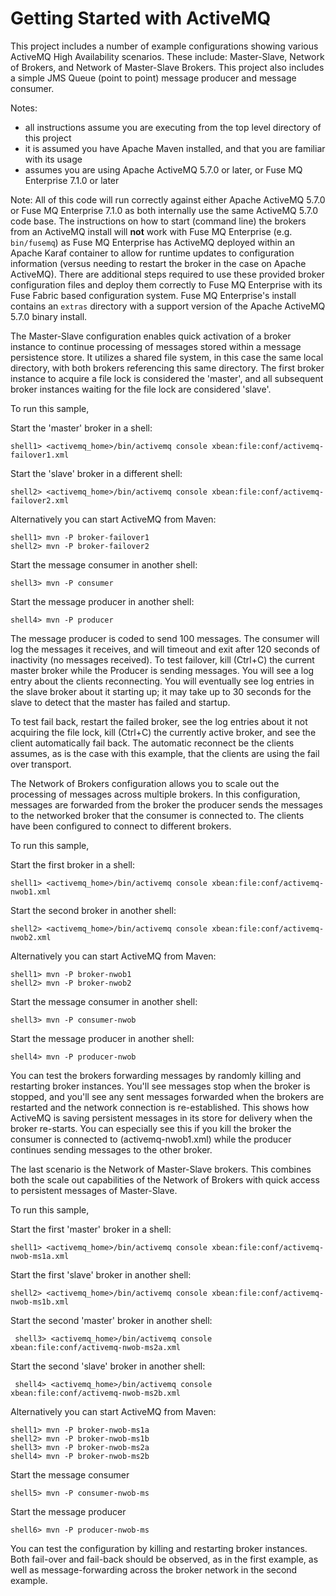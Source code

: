 Getting Started with ActiveMQ
=============================

This project includes a number of example configurations showing various ActiveMQ High Availability scenarios. These
include: Master-Slave, Network of Brokers, and Network of Master-Slave Brokers. This project also includes a simple JMS
Queue (point to point) message producer and message consumer.

Notes:

* all instructions assume you are executing from the top level directory of this project
* it is assumed you have Apache Maven installed, and that you are familiar with its usage
* assumes you are using Apache ActiveMQ 5.7.0 or later, or Fuse MQ Enterprise 7.1.0 or later

Note: All of this code will run correctly against either Apache ActiveMQ 5.7.0 or Fuse MQ Enterprise 7.1.0 as both
internally use the same ActiveMQ 5.7.0 code base. The instructions on how to start (command line) the brokers from an
ActiveMQ install will **not** work with Fuse MQ Enterprise (e.g. `bin/fusemq`) as Fuse MQ Enterprise has ActiveMQ
deployed within an Apache Karaf container to allow for runtime updates to configuration information (versus needing to
restart the broker in the case on Apache ActiveMQ). There are additional steps required to use these provided broker
configuration files and deploy them correctly to Fuse MQ Enterprise with its Fuse Fabric based configuration system.
Fuse MQ Enterprise's install contains an `extras` directory with a support version of the Apache ActiveMQ 5.7.0 binary
install.

The Master-Slave configuration enables quick activation of a broker instance to continue processing of messages stored
within a message persistence store. It utilizes a shared file system, in this case the same local directory, with both
brokers referencing this same directory. The first broker instance to acquire a file lock is considered the 'master',
and all subsequent broker instances waiting for the file lock are considered 'slave'.

To run this sample,

Start the 'master' broker in a shell:

    shell1> <activemq_home>/bin/activemq console xbean:file:conf/activemq-failover1.xml

Start the 'slave' broker in a different shell:

    shell2> <activemq_home>/bin/activemq console xbean:file:conf/activemq-failover2.xml
    
Alternatively you can start ActiveMQ from Maven:

    shell1> mvn -P broker-failover1
    shell2> mvn -P broker-failover2

Start the message consumer in another shell:

    shell3> mvn -P consumer

Start the message producer in another shell:

    shell4> mvn -P producer

The message producer is coded to send 100 messages. The consumer will log the messages it receives, and will timeout
and exit after 120 seconds of inactivity (no messages received). To test failover, kill (Ctrl+C) the current master
broker while the Producer is sending messages. You will see a log entry about the clients reconnecting. You will
eventually see log entries in the slave broker about it starting up; it may take up to 30 seconds for the slave to
detect that the master has failed and startup.

To test fail back, restart the failed broker, see the log entries about it not acquiring the file lock, kill (Ctrl+C)
the currently active broker, and see the client automatically fail back. The automatic reconnect be the clients assumes,
as is the case with this example, that the clients are using the fail over transport.


The Network of Brokers configuration allows you to scale out the processing of messages across multiple brokers. In
this configuration, messages are forwarded from the broker the producer sends the messages to the networked broker that
the consumer is connected to. The clients have been configured to connect to different brokers.

To run this sample,

Start the first broker in a shell:

    shell1> <activemq_home>/bin/activemq console xbean:file:conf/activemq-nwob1.xml

Start the second broker in another shell:

    shell2> <activemq_home>/bin/activemq console xbean:file:conf/activemq-nwob2.xml

Alternatively you can start ActiveMQ from Maven:

    shell1> mvn -P broker-nwob1
    shell2> mvn -P broker-nwob2

Start the message consumer in another shell:

    shell3> mvn -P consumer-nwob

Start the message producer in another shell:

    shell4> mvn -P producer-nwob

You can test the brokers forwarding messages by randomly killing and restarting broker instances. You'll see messages
stop when the broker is stopped, and you'll see any sent messages forwarded when the brokers are restarted and the
network connection is re-established. This shows how ActiveMQ is saving persistent messages in its store for delivery
when the broker re-starts. You can especially see this if you kill the broker the consumer is connected to
(activemq-nwob1.xml) while the producer continues sending messages to the other broker.


The last scenario is the Network of Master-Slave brokers. This combines both the scale out capabilities of the Network
of Brokers with quick access to persistent messages of Master-Slave.

To run this sample,

Start the first 'master' broker in a shell:

    shell1> <activemq_home>/bin/activemq console xbean:file:conf/activemq-nwob-ms1a.xml

Start the first 'slave' broker in another shell:

    shell2> <activemq_home>/bin/activemq console xbean:file:conf/activemq-nwob-ms1b.xml

Start the second 'master' broker in another shell:

     shell3> <activemq_home>/bin/activemq console xbean:file:conf/activemq-nwob-ms2a.xml

Start the second 'slave' broker in another shell:

     shell4> <activemq_home>/bin/activemq console xbean:file:conf/activemq-nwob-ms2b.xml

Alternatively you can start ActiveMQ from Maven:

    shell1> mvn -P broker-nwob-ms1a
    shell2> mvn -P broker-nwob-ms1b
    shell3> mvn -P broker-nwob-ms2a
    shell4> mvn -P broker-nwob-ms2b

Start the message consumer

    shell5> mvn -P consumer-nwob-ms

Start the message producer

    shell6> mvn -P producer-nwob-ms

You can test the configuration by killing and restarting broker instances.  Both fail-over and fail-back should be
observed, as in the first example, as well as message-forwarding across the broker network in the second example.